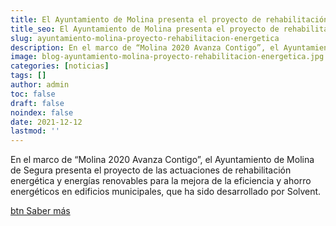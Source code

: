 ```yaml
---
title: El Ayuntamiento de Molina presenta el proyecto de rehabilitación energética desarrollado por Solvent
title_seo: El Ayuntamiento de Molina presenta el proyecto de rehabilitación energética desarrollado por Solvent - Ingeniería Solvent
slug: ayuntamiento-molina-proyecto-rehabilitacion-energetica
description: En el marco de “Molina 2020 Avanza Contigo”, el Ayuntamiento de Molina de Segura presenta el proyecto de las actuaciones de rehabilitación energética y
image: blog-ayuntamiento-molina-proyecto-rehabilitacion-energetica.jpg
categories: [noticias]
tags: []
author: admin
toc: false
draft: false
noindex: false
date: 2021-12-12
lastmod: ''
---
```

En el marco de “Molina 2020 Avanza Contigo”, el Ayuntamiento de Molina de Segura presenta el proyecto de las actuaciones de rehabilitación energética y energías renovables para la mejora de la eficiencia y ahorro energéticos en edificios municipales, que ha sido desarrollado por Solvent.

[btn Saber más](http://portal.molinadesegura.es/index.php?option=com_content&view=article&id=7086:las-obras-de-la-nueva-plaza-de-la-ermita-el-centro-de-formacion-e-innovacion-casa-del-barco-la-restauracion-de-cuatro-chimeneas-y-la-rehabilitacion-energetica-de-diez-edificios-municipales-comenzaran-en-breve&catid=8&Itemid=101)
